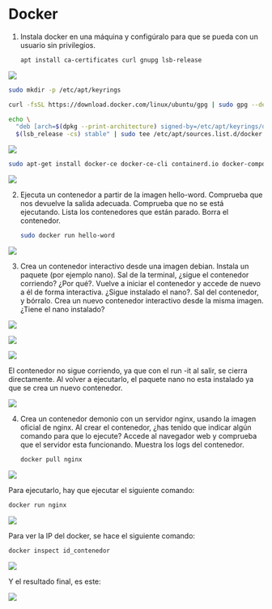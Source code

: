 # Docker

1. Instala docker en una máquina y configúralo para que se pueda con un usuario sin privilegios.

   ```bash
   apt install ca-certificates curl gnupg lsb-release
   ```

![](assets/image-20230116120937545.png)

```bash
sudo mkdir -p /etc/apt/keyrings
```

```bash
curl -fsSL https://download.docker.com/linux/ubuntu/gpg | sudo gpg --dearmor -o /etc/apt/keyrings/docker.gpg
```

```bash
echo \
  "deb [arch=$(dpkg --print-architecture) signed-by=/etc/apt/keyrings/docker.gpg] https://download.docker.com/linux/ubuntu \
  $(lsb_release -cs) stable" | sudo tee /etc/apt/sources.list.d/docker.list > /dev/null
```

![](assets/image-20230116121014939.png)

```bash
sudo apt-get install docker-ce docker-ce-cli containerd.io docker-compose-plugin
```

![](assets/image-20230116121046584.png)

2. Ejecuta un contenedor a partir de la imagen hello-word. Comprueba que nos devuelve la salida adecuada. Comprueba que no se está ejecutando. Lista los contenedores que están parado. Borra el contenedor.

   ```bash
   sudo docker run hello-word
   ```

![](assets/image-20230116121645828.png)

3. Crea un contenedor interactivo desde una imagen debian. Instala un paquete (por ejemplo nano). Sal de la terminal, ¿sigue el contenedor corriendo? ¿Por qué?. Vuelve a iniciar el contenedor y accede de nuevo a él de forma interactiva. ¿Sigue instalado el nano?. Sal del contenedor, y bórralo. Crea un nuevo contenedor interactivo desde la misma imagen. ¿Tiene el nano instalado?

![](assets/image-20230116122111131.png)

![](assets/image-20230116122238108.png)

![](assets/image-20230116122414225.png)

El contenedor no sigue corriendo, ya que con el run -it al salir, se cierra directamente. Al volver a ejecutarlo, el paquete nano no esta instalado ya que se crea un nuevo contenedor.

![](assets/image-20230116122702168.png)

4. Crea un contenedor demonio con un servidor nginx, usando la imagen oficial de nginx. Al crear el contenedor, ¿has tenido que indicar algún comando para que lo ejecute? Accede al navegador web y comprueba que el servidor esta funcionando. Muestra los logs del contenedor.

   ```bash
   docker pull nginx
   ```

![](assets/image-20230116122751354.png)

Para ejecutarlo, hay que ejecutar el siguiente comando:

```bash
docker run nginx
```

![](assets/image-20230116123010333.png)

Para ver la IP del docker, se hace el siguiente comando:

```bash
docker inspect id_contenedor
```

![](assets/image-20230116123345659.png)

Y el resultado final, es este:

![](assets/image-20230116123353245.png)
